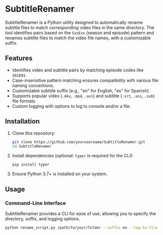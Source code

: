 # SubtitleRenamer

SubtitleRenamer is a Python utility designed to automatically rename subtitle files to match corresponding video files in the same directory. The tool identifies pairs based on the `SxxExx` (season and episode) pattern and renames subtitle files to match the video file names, with a customizable suffix.

## Features

- Identifies video and subtitle pairs by matching episode codes like `S01E01`.
- Case-insensitive pattern matching ensures compatibility with various file naming conventions.
- Customizable subtitle suffix (e.g., "en" for English, "es" for Spanish).
- Supports popular video (`.mkv`, `.mp4`, `.avi`) and subtitle (`.srt`, `.ass`, `.sub`) file formats.
- Custom logging with options to log to console and/or a file.

## Installation

1. Clone this repository:

    ```bash
    git clone https://github.com/yourusername/SubtitleRenamer.git
    cd SubtitleRenamer
    ```

2. Install dependencies (optional: `typer` is required for the CLI):

    ```bash
    pip install typer
    ```

3. Ensure Python 3.7+ is installed on your system.

## Usage

### Command-Line Interface

SubtitleRenamer provides a CLI for ease of use, allowing you to specify the directory, suffix, and logging options.

```bash
python rename_script.py /path/to/your/folder --suffix en --log-to-file
